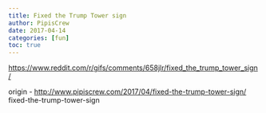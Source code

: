 ```yaml
---
title: Fixed the Trump Tower sign
author: PipisCrew
date: 2017-04-14
categories: [fun]
toc: true
---
```


https://www.reddit.com/r/gifs/comments/658jlr/fixed_the_trump_tower_sign/

origin - http://www.pipiscrew.com/2017/04/fixed-the-trump-tower-sign/ fixed-the-trump-tower-sign